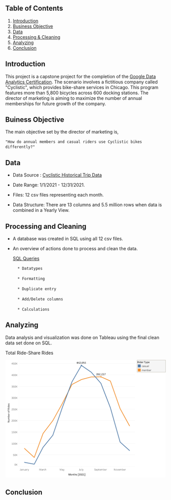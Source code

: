 ## Table of Contents

1. [Introduction](README.md#introduction)
2. [Business Objective](README.md#business-objective)
3. [Data](README.md#Data)
4. [Processing & Cleaning](README.md#processing-&-cleaning)
5. [Analyzing](README.md#analyzing)
6. [Conclusion](README.md#conclusion)


## Introduction 

  This project is a capstone project for the completion of the [Google Data Analytics Certification](https://www.coursera.org/account/accomplishments/professional-cert/AHR8TAZNRZGJ). The scenario involves a fictitious company called "Cyclistic", which provides bike-share services in Chicago. This program features more than 5,800 bicycles across 600 docking stations. The director of marketing is aiming to maximize the number of annual memberships for future growth of the company. 
  
## Buiness Objective 

  The main objective set by the director of marketing is, 
  
    "How do annual members and casual riders use Cyclistic bikes differently?"

## Data

* Data Source : [Cyclistic Historical Trip Data](https://divvy-tripdata.s3.amazonaws.com/index.html)

* Date Range: 1/1/2021 - 12/31/2021. 

* Files: 12 csv files representing each month.

* Data Structure: There are 13 columns and 5.5 million rows when data is combined in a Yearly View. 


## Processing and Cleaning

* A database was created in SQL using all 12 csv files.
* An overview of actions done to process and clean the data. 

     [SQL Queries](https://github.com/Louismarriola/Data-Portfolio/commit/83c04905d90ebc79a944abaadeef0d0c53b7c1a3)
       
        * Datatypes

        * Formatting        
  
        * Duplicate entry 
        
        * Add/Delete columns 
        
        * Calculations

## Analyzing
 
 Data analysis and visualization was done on Tableau using the final clean data set done on SQL. 
 
 Total Ride-Share Rides
 
 
 
 
 
 
 ![line_chart_1](https://github.com/Louismarriola/Data-Portfolio/blob/47fefaea7f7ef9faa1032ec029de9a453896023d/Ride%20Count.png) 
 
 
 
 
 
 
 
 
 
 
 
 
 
 
 
 


















## Conclusion
